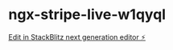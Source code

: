 # ngx-stripe-live-w1qyql

[Edit in StackBlitz next generation editor ⚡️](https://stackblitz.com/~/github.com/quynhvp90/ngx-stripe-live-w1qyql)